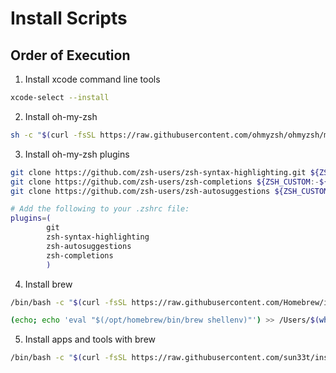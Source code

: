 # Install Scripts

## Order of Execution

1. Install xcode command line tools

```sh
xcode-select --install
```

2. Install oh-my-zsh

```sh
sh -c "$(curl -fsSL https://raw.githubusercontent.com/ohmyzsh/ohmyzsh/master/tools/install.sh)"
```

3. Install oh-my-zsh plugins

```sh
git clone https://github.com/zsh-users/zsh-syntax-highlighting.git ${ZSH_CUSTOM:-~/.oh-my-zsh/custom}/plugins/zsh-syntax-highlighting
git clone https://github.com/zsh-users/zsh-completions ${ZSH_CUSTOM:-${ZSH:-~/.oh-my-zsh}/custom}/plugins/zsh-completions
git clone https://github.com/zsh-users/zsh-autosuggestions ${ZSH_CUSTOM:-~/.oh-my-zsh/custom}/plugins/zsh-autosuggestions

# Add the following to your .zshrc file:
plugins=(
        git
        zsh-syntax-highlighting
        zsh-autosuggestions
        zsh-completions
        )
```

4. Install brew

```bash
/bin/bash -c "$(curl -fsSL https://raw.githubusercontent.com/Homebrew/install/HEAD/install.sh)"

(echo; echo 'eval "$(/opt/homebrew/bin/brew shellenv)"') >> /Users/$(whoami)/.zshrc
```

5. Install apps and tools with brew

```sh
/bin/bash -c "$(curl -fsSL https://raw.githubusercontent.com/sun33t/install-scripts-v2/main/install-brew.sh)"
```
